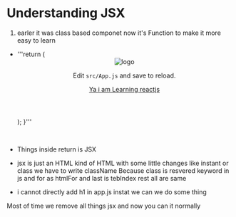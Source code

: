 # Understanding JSX

1. earler it was class based componet now it's Function to make it more easy to learn

* '''return (
    <div className="App">
      <header className="App-header">
        <img src={logo} className="App-logo" alt="logo" />
        <p>
          Edit <code>src/App.js</code> and save to reload.
        </p>
        <a
          className="App-link"
          href="https://reactjs.org"
          target="_blank"
          rel="noopener noreferrer"
        >
          Ya i am Learning reactjs
        </a>
      </header>
    </div>
  );
    }'''
<br>

* Things inside return is JSX

* jsx is just an HTML kind of HTML with some little changes like instant or class we have to write className Because class is resvered keyword in js and for as htmlFor and last is tebIndex rest all are same

* i cannot directly add h1 in app.js instat we can we do some thing 

Most of time we remove all things jsx and now you can it normally

